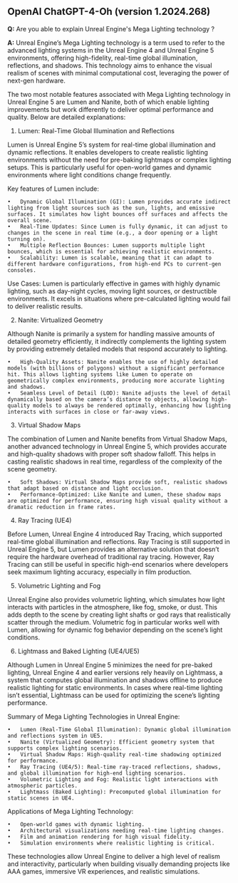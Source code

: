 ## OpenAI ChatGPT-4-Oh (version 1.2024.268)

**Q:** Are you able to explain Unreal Engine's Mega Lighting technology ?

**A:** Unreal Engine’s Mega Lighting technology is a term used to refer to the advanced lighting systems in the Unreal Engine 4 and Unreal Engine 5 environments, offering high-fidelity, real-time global illumination, reflections, and shadows. This technology aims to enhance the visual realism of scenes with minimal computational cost, leveraging the power of next-gen hardware.

The two most notable features associated with Mega Lighting technology in Unreal Engine 5 are Lumen and Nanite, both of which enable lighting improvements but work differently to deliver optimal performance and quality. Below are detailed explanations:

1. Lumen: Real-Time Global Illumination and Reflections

Lumen is Unreal Engine 5’s system for real-time global illumination and dynamic reflections. It enables developers to create realistic lighting environments without the need for pre-baking lightmaps or complex lighting setups. This is particularly useful for open-world games and dynamic environments where light conditions change frequently.

Key features of Lumen include:

	•	Dynamic Global Illumination (GI): Lumen provides accurate indirect lighting from light sources such as the sun, lights, and emissive surfaces. It simulates how light bounces off surfaces and affects the overall scene.
	•	Real-Time Updates: Since Lumen is fully dynamic, it can adjust to changes in the scene in real time (e.g., a door opening or a light turning on).
	•	Multiple Reflection Bounces: Lumen supports multiple light bounces, which is essential for achieving realistic environments.
	•	Scalability: Lumen is scalable, meaning that it can adapt to different hardware configurations, from high-end PCs to current-gen consoles.

Use Cases: Lumen is particularly effective in games with highly dynamic lighting, such as day-night cycles, moving light sources, or destructible environments. It excels in situations where pre-calculated lighting would fail to deliver realistic results.

2. Nanite: Virtualized Geometry

Although Nanite is primarily a system for handling massive amounts of detailed geometry efficiently, it indirectly complements the lighting system by providing extremely detailed models that respond accurately to lighting.

	•	High-Quality Assets: Nanite enables the use of highly detailed models (with billions of polygons) without a significant performance hit. This allows lighting systems like Lumen to operate on geometrically complex environments, producing more accurate lighting and shadows.
	•	Seamless Level of Detail (LOD): Nanite adjusts the level of detail dynamically based on the camera’s distance to objects, allowing high-quality models to always be rendered optimally, enhancing how lighting interacts with surfaces in close or far-away views.

3. Virtual Shadow Maps

The combination of Lumen and Nanite benefits from Virtual Shadow Maps, another advanced technology in Unreal Engine 5, which provides accurate and high-quality shadows with proper soft shadow falloff. This helps in casting realistic shadows in real time, regardless of the complexity of the scene geometry.

	•	Soft Shadows: Virtual Shadow Maps provide soft, realistic shadows that adapt based on distance and light occlusion.
	•	Performance-Optimized: Like Nanite and Lumen, these shadow maps are optimized for performance, ensuring high visual quality without a dramatic reduction in frame rates.

4. Ray Tracing (UE4)

Before Lumen, Unreal Engine 4 introduced Ray Tracing, which supported real-time global illumination and reflections. Ray Tracing is still supported in Unreal Engine 5, but Lumen provides an alternative solution that doesn’t require the hardware overhead of traditional ray tracing. However, Ray Tracing can still be useful in specific high-end scenarios where developers seek maximum lighting accuracy, especially in film production.

5. Volumetric Lighting and Fog

Unreal Engine also provides volumetric lighting, which simulates how light interacts with particles in the atmosphere, like fog, smoke, or dust. This adds depth to the scene by creating light shafts or god rays that realistically scatter through the medium. Volumetric fog in particular works well with Lumen, allowing for dynamic fog behavior depending on the scene’s light conditions.

6. Lightmass and Baked Lighting (UE4/UE5)

Although Lumen in Unreal Engine 5 minimizes the need for pre-baked lighting, Unreal Engine 4 and earlier versions rely heavily on Lightmass, a system that computes global illumination and shadows offline to produce realistic lighting for static environments. In cases where real-time lighting isn’t essential, Lightmass can be used for optimizing the scene’s lighting performance.

Summary of Mega Lighting Technologies in Unreal Engine:

	•	Lumen (Real-Time Global Illumination): Dynamic global illumination and reflections system in UE5.
	•	Nanite (Virtualized Geometry): Efficient geometry system that supports complex lighting scenarios.
	•	Virtual Shadow Maps: High-quality real-time shadowing optimized for performance.
	•	Ray Tracing (UE4/5): Real-time ray-traced reflections, shadows, and global illumination for high-end lighting scenarios.
	•	Volumetric Lighting and Fog: Realistic light interactions with atmospheric particles.
	•	Lightmass (Baked Lighting): Precomputed global illumination for static scenes in UE4.

Applications of Mega Lighting Technology:

	•	Open-world games with dynamic lighting.
	•	Architectural visualizations needing real-time lighting changes.
	•	Film and animation rendering for high visual fidelity.
	•	Simulation environments where realistic lighting is critical.

These technologies allow Unreal Engine to deliver a high level of realism and interactivity, particularly when building visually demanding projects like AAA games, immersive VR experiences, and realistic simulations.
